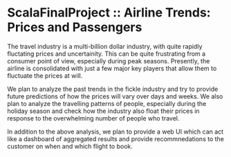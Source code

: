 # ScalaFinalProject :: Airline Trends: Prices and Passengers

The travel industry is a multi-billion dollar industry, with quite rapidly fluctating prices and uncertainity. This can be quite frustrating from a consumer point of view, especially during peak seasons. Presently, the airline is consolidated with just a few major key players that allow them to fluctuate the prices at will.

We plan to analyze the past trends in the fickle industry and try to provide future predictions of how the prices will vary over days and weeks. We also plan to analyze the travelling patterns of people, especially during the holiday season and check how the industry also float their prices in response to the overwhelming number of people who travel.

In addition to the above analysis, we plan to provide a web UI which can act like a dashboard of aggregated results and provide recommnedations to the customer on when and which flight to book.
